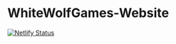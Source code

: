 # WhiteWolfGames-Website
[![Netlify Status](https://api.netlify.com/api/v1/badges/74ec81dd-834b-4118-a754-0bb03320752a/deploy-status)](https://app.netlify.com/sites/whitewolfgames/deploys)

